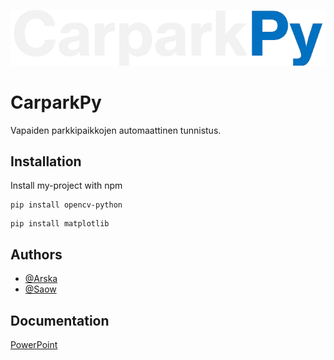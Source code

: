 ![Logo](https://github.com/Arskakoo/CarparkPy/blob/main/image/Logo.png)

# CarparkPy

Vapaiden parkkipaikkojen automaattinen tunnistus.

## Installation

Install my-project with npm

```
pip install opencv-python
```

```
pip install matplotlib
```

## Authors

- [@Arska](https://www.github.com/arskakoo)
- [@Saow](https://www.github.com/saow)

## Documentation

[PowerPoint](https://shorturl.at/oEK6C)
